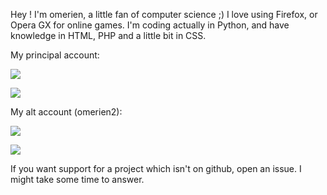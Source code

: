 Hey ! I'm omerien, a little fan of computer science ;)
I love using Firefox, or Opera GX for online games.
I'm coding actually in Python, and have knowledge in HTML, PHP and a little bit in CSS.

My principal account:

![](https://github-readme-stats.vercel.app/api?username=omerien&count_private=true&show_icons=true&theme=dark&hide_title=true)

<img align="center" src="https://github-readme-stats.vercel.app/api/top-langs/?username=omerien&theme=tokyonight" />

My alt account (omerien2):

![](https://github-readme-stats.vercel.app/api?username=omerien2&count_private=true&show_icons=true&theme=dark&hide_title=true)

<img align="center" src="https://github-readme-stats.vercel.app/api/top-langs/?username=omerien2&theme=tokyonight" />

If you want support for a project which isn't on github, open an issue. I might take some time to answer.
